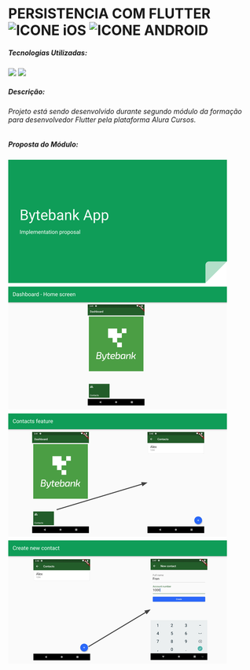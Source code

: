 # PERSISTENCIA COM FLUTTER  ![ICONE iOS](https://imgur.com/zv9U9vM.png) ![ICONE ANDROID](https://imgur.com/3NxAWtP.png)

##### Tecnologias Utilizadas:

<p>
    <img src="https://img.shields.io/badge/Flutter%20-%2302569B.svg?&style=for-the-badge&logo=Flutter&logoColor=white"/>
    <img src="https://img.shields.io/badge/dart-%230175C2.svg?&style=for-the-badge&logo=dart&logoColor=white"/>
</p>



##### Descrição:

###### Projeto está sendo desenvolvido durante segundo módulo da formação para desenvolvedor Flutter pela plataforma Alura Cursos.



<h5>Proposta do Módulo:</h5>

<p> 
    <img src= "proposta.png" />                                    
</p>


